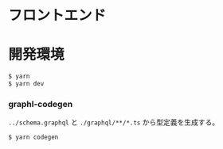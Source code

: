# フロントエンド

# 開発環境

```bash
$ yarn
$ yarn dev
```

### graphl-codegen

`../schema.graphql` と `./graphql/**/*.ts` から型定義を生成する。

```bash
$ yarn codegen
```

